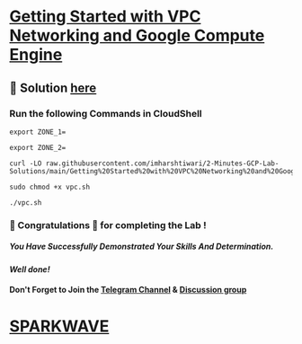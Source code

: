 # [Getting Started with VPC Networking and Google Compute Engine](https://www.cloudskillsboost.google/focuses/41750?parent=catalog)

## 🔑 Solution [here](https://www.youtube.com/@sparkwave.01)

### Run the following Commands in CloudShell
```
export ZONE_1=
```
```
export ZONE_2=
```
```
curl -LO raw.githubusercontent.com/imharshtiwari/2-Minutes-GCP-Lab-Solutions/main/Getting%20Started%20with%20VPC%20Networking%20and%20Google%20Compute%20Engine/vpc.sh

sudo chmod +x vpc.sh

./vpc.sh
```

### 🐼 Congratulations 🎉 for completing the Lab !

##### *You Have Successfully Demonstrated Your Skills And Determination.*

#### *Well done!*

#### Don't Forget to Join the [Telegram Channel](https://t.me/sparkwave.01) & [Discussion group](https://t.me/sparkwave.01chats)

# [SPARKWAVE](https://www.youtube.com/@sparkwave.01)
